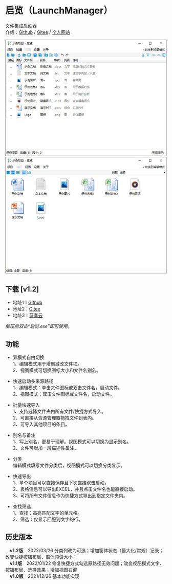 # 启览（LaunchManager）
文件集成启动器     
介绍：[Github](https://github.com/tp1415926535/LaunchManager) / [Gitee](https://gitee.com/tp1415926535/LaunchManager) / [个人网站](https://tp1415926535.gitee.io/qilan_detail.html)
   
   
![编辑模式](https://github.com/tp1415926535/LaunchManager/blob/main/%E6%88%AA%E5%9B%BE/%E5%90%AF%E8%A7%88%20%E7%BC%96%E8%BE%91%E6%A8%A1%E5%BC%8F.jpg)     
![视图模式](https://github.com/tp1415926535/LaunchManager/blob/main/%E6%88%AA%E5%9B%BE/%E5%90%AF%E8%A7%88%20%E8%A7%86%E5%9B%BE%E6%A8%A1%E5%BC%8F.jpg)     
    
**下载 [v1.2]**   
- 

- 地址1：[Github](https://github.com/tp1415926535/LaunchManager/raw/main/%E5%90%AF%E8%A7%88v1.2.rar)   
- 地址2：[Gitee](https://gitee.com/tp1415926535/LaunchManager/raw/main/%E5%90%AF%E8%A7%88v1.2.rar)   
- 地址3：[蓝奏云](https://wwp.lanzouw.com/iEMVw025cscf)   
   
*解压后双击“启览.exe”即可使用。*
  
    
**功能**   
-   
- 双模式自由切换   
1、编辑模式用于增删减改文件项。    
2、视图模式可切换图标大小和文件名别名。     
   
- 快速启动多来源路径   
1、编辑模式：单击文件图标或双击文件名，启动文件。   
2、视图模式：双击文件图标或文件名，启动文件。    
   
- 批量快速导入   
1、支持选择文件夹内所有文件/快捷方式导入。   
2、可直接从资源管理器拖拽文件到表内。   
3、可导入其他项目的条目。
    
- 别名与备注   
1、写上别名，更易于理解。视图模式可以切换为显示别名。   
2、文件可增加一段描述性备注。   
   
- 分类   
编辑模式填写文件分类后，视图模式可以切换分类显示。   
   
- 快速导出   
1、单个项目可以直接保存且下次直接双击启动。   
2、表格信息可以导出EXCEL，并且点击文件名也能直接启动。   
3、可将所有文件信息作为快捷方式导出到指定文件夹内。   
    
- 查找筛选    
1、查找：高亮匹配文字的单元格。    
2、筛选：仅显示匹配到文字的行。    
    
    
**历史版本**   
-  
　**v1.2版**　2022/03/26 分类列改为可选；增加窗体状态（最大化/常规）记录；改变快捷按钮布局、窗体预设大小；     
　**v1.1版**　2022/01/22 修复快捷方式勾选原路径无效问题；改变视图模式文字、按钮布局、选择效果；增加视图右键     
　**v1.0版**　2021/12/26 基本功能实现

